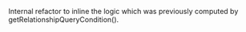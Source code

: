 Internal refactor to inline the logic which was previously computed by getRelationshipQueryCondition().